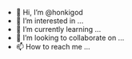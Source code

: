 - 👋 Hi, I’m @honkigod
- 👀 I’m interested in ...
- 🌱 I’m currently learning ...
- 💞️ I’m looking to collaborate on ...
- 📫 How to reach me ...

<!---
honkigod/honkigod is a ✨ special ✨ repository because its `README.md` (this file) appears on your GitHub profile.
You can click the Preview link to take a look at your changes.
--->
